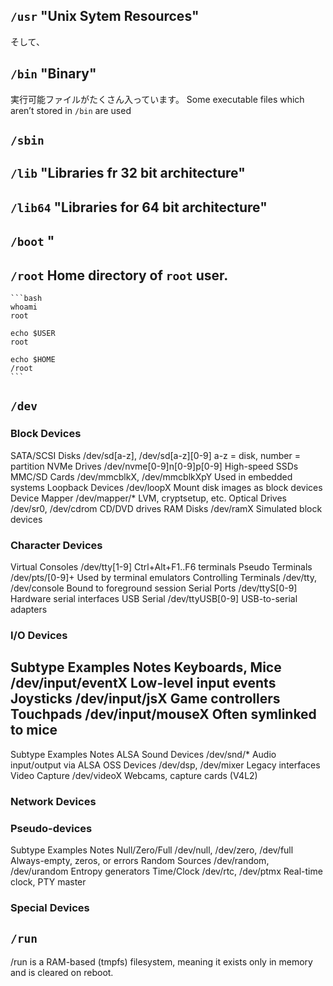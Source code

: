 ## `/usr` "Unix Sytem Resources"

そして、
## `/bin` "Binary"
実行可能ファイルがたくさん入っています。
Some executable files which aren’t stored in `/bin` are used 

## `/sbin`

## `/lib` "Libraries fr 32 bit architecture"

## `/lib64` "Libraries for 64 bit architecture"

## `/boot` "

    
## `/root` Home directory of `root` user.
    
    ```bash
    whoami
    root
    
    echo $USER
    root
    
    echo $HOME
    /root
    ```

## `/dev` 

### Block Devices
SATA/SCSI Disks	/dev/sd[a-z], /dev/sd[a-z][0-9]	a-z = disk, number = partition
NVMe Drives	/dev/nvme[0-9]n[0-9]p[0-9]	High-speed SSDs
MMC/SD Cards	/dev/mmcblkX, /dev/mmcblkXpY	Used in embedded systems
Loopback Devices	/dev/loopX	Mount disk images as block devices
Device Mapper	/dev/mapper/*	LVM, cryptsetup, etc.
Optical Drives	/dev/sr0, /dev/cdrom	CD/DVD drives
RAM Disks	/dev/ramX	Simulated block devices

### Character Devices
Virtual Consoles	/dev/tty[1-9]	Ctrl+Alt+F1..F6 terminals
Pseudo Terminals	/dev/pts/[0-9]+	Used by terminal emulators
Controlling Terminals	/dev/tty, /dev/console	Bound to foreground session
Serial Ports	/dev/ttyS[0-9]	Hardware serial interfaces
USB Serial	/dev/ttyUSB[0-9]	USB-to-serial adapters

### I/O Devices
Subtype	Examples	Notes
Keyboards, Mice	/dev/input/eventX	Low-level input events
Joysticks	/dev/input/jsX	Game controllers
Touchpads	/dev/input/mouseX	Often symlinked to mice
---
Subtype	Examples	Notes
ALSA Sound Devices	/dev/snd/*	Audio input/output via ALSA
OSS Devices	/dev/dsp, /dev/mixer	Legacy interfaces
Video Capture	/dev/videoX	Webcams, capture cards (V4L2)

### Network Devices

### Pseudo-devices
Subtype	Examples	Notes
Null/Zero/Full	/dev/null, /dev/zero, /dev/full	Always-empty, zeros, or errors
Random Sources	/dev/random, /dev/urandom	Entropy generators
Time/Clock	/dev/rtc, /dev/ptmx	Real-time clock, PTY master

### Special Devices

## `/run`
/run is a RAM-based (tmpfs) filesystem, meaning it exists only in memory and is cleared on reboot.
